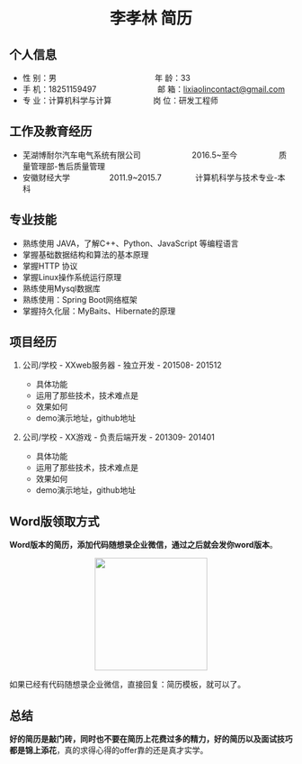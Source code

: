  <center>
     <h1>李孝林 简历</h1>
 </center>

## 个人信息

* 性 别：男&emsp;&emsp;&emsp;&emsp;&emsp;&emsp;&emsp;&emsp;&emsp;&emsp;&emsp;&emsp;&ensp;年 龄：33
* 手 机：18251159497 &emsp;&emsp;&emsp;&emsp;&emsp;&emsp;&emsp;&ensp;邮 箱：lixiaolincontact@gmail.com
* 专 业：计算机科学与计算 &emsp;&emsp;&emsp;&emsp;&emsp;岗 位：研发工程师

## 工作及教育经历

* 芜湖博耐尔汽车电气系统有限公司&emsp;&emsp;&emsp;&emsp;&emsp;&emsp;&ensp;2016.5~至今&emsp;&emsp;&emsp;&emsp;&emsp; 质量管理部-售后质量管理
* 安徽财经大学&emsp;&emsp;&emsp;&emsp;&emsp;2011.9~2015.7&emsp;&emsp;&emsp;&emsp; 计算机科学与技术专业-本科

## 专业技能

* 熟练使用 JAVA，了解C++、Python、JavaScript 等编程语言
* 掌握基础数据结构和算法的基本原理
* 掌握HTTP 协议
* 掌握Linux操作系统运行原理
* 熟练使用Mysql数据库
* 熟练使用：Spring Boot网络框架
* 掌握持久化层：MyBaits、Hibernate的原理

## 项目经历

1. 公司/学校 - XXweb服务器 - 独立开发 - 201508- 201512
    * 具体功能
    * 运用了那些技术，技术难点是
    * 效果如何
    * demo演示地址，github地址

2. 公司/学校 - XX游戏 - 负责后端开发 - 201309- 201401
    * 具体功能
    * 运用了那些技术，技术难点是
    * 效果如何
    * demo演示地址，github地址

## Word版领取方式

**Word版本的简历，添加代码随想录企业微信，通过之后就会发你word版本**。

<div align="center"><img src="https://code-thinking-1253855093.file.myqcloud.com/pics/20240328164645.png" data-img="1" width="200" height="200"></img></div>

如果已经有代码随想录企业微信，直接回复：简历模板，就可以了。

## 总结

**好的简历是敲门砖，同时也不要在简历上花费过多的精力，好的简历以及面试技巧都是锦上添花**，真的求得心得的offer靠的还是真才实学。


